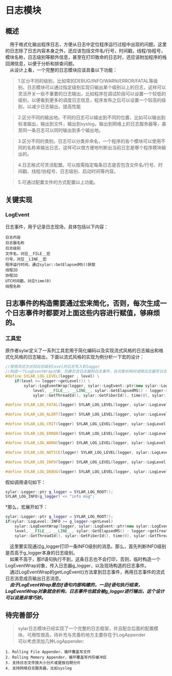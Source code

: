 # 日志模块  
## 概述  
&emsp;用于格式化输出程序日志，方便从日志中定位程序运行过程中出现的问题。这里的日志除了日志内容本身之外，还应该包括文件名/行号，时间戳，线程/协程号，模块名称，日志级别等额外信息，甚至在打印致命的日志时，还应该附加程序的栈回溯信息，以便于分析和排查问题。   
&emsp;从设计上看，一个完整的日志模块应该具备以下功能：  
>1.区分不同的级别，比如常的DEBUG/INFO/WARN/ERROR/FATAL等级别。日志模块可以通过指定级别实现只输出某个级别以上的日志，这样可以灵活开关一些不重要的日志输出，比如程序在调试阶段可以设置一个较低的级别，以便看到更多的调度日志信息，程序发布之后可以设置一个较高的级别，以减少日志输出，提高性能  

>2.区分不同的输出地。不同的日志可以输出到不同的位置，比如可以输出到标准输出，输出到文件，输出到syslog，输出到网络上的日志服务器等，甚至同一条日志可以同时输出到多个输出地。  

>3.区分不同的类别。日志可以分类并命名，一个程序的各个模块可以使用不同的名称来输出日志，这样可以很方便地判断出当前日志是哪个程序模块输出的。  

>4.日志格式可灵活配置。可以按需指定每条日志是否包含文件名/行号、时间戳、线程/协程号、日志级别、启动时间等内容。  

>5.可通过配置文件的方式配置以上功能。

## 关键实现  
### LogEvent  
日志事件，用于记录日志现场，具体包括以下内容：
```
日志内容
日志器名称
日志级别
文件名，对应__FILE__宏
行号，对应__LINE__宏
程序运行时间，通过sylar::GetElapsedMS()获取
线程ID
协程ID
UTC时间戳，对应time(0)
线程名称
```
日志事件的构造需要通过宏来简化，否则，每次生成一个日志事件时都要对上面这些内容进行赋值，够麻烦的。
--- 
### 工具宏
原作者sylar定义了一系列工具宏用于简化编码以及实现流式风格的日志输出和格式化风格的日志输出，下面以流式风格的实现为例分析一下宏的设计：
```cpp
//使用流式方式将日志级别level的日志写入到logger
//构造一个LogEventWrap对象，包裹包含日志器和日志事件，在对象析构时调用日志器写日志事件
#define SYLAR_LOG_LEVEL(logger , level) \
    if(level <= logger->getLevel()) \
        sylar::LogEventWrap(logger, sylar::LogEvent::ptr(new sylar::LogEvent(logger->getName(), \
            level, __FILE__, __LINE__, sylar::GetElapsedMS() - logger->getCreateTime(), \
            sylar::GetThreadId(), sylar::GetFiberId(), time(0), sylar::GetThreadName()))).getLogEvent()->getSS()
 
#define SYLAR_LOG_FATAL(logger) SYLAR_LOG_LEVEL(logger, sylar::LogLevel::FATAL)
 
#define SYLAR_LOG_ALERT(logger) SYLAR_LOG_LEVEL(logger, sylar::LogLevel::ALERT)
 
#define SYLAR_LOG_CRIT(logger) SYLAR_LOG_LEVEL(logger, sylar::LogLevel::CRIT)
 
#define SYLAR_LOG_ERROR(logger) SYLAR_LOG_LEVEL(logger, sylar::LogLevel::ERROR)
 
#define SYLAR_LOG_WARN(logger) SYLAR_LOG_LEVEL(logger, sylar::LogLevel::WARN)
 
#define SYLAR_LOG_NOTICE(logger) SYLAR_LOG_LEVEL(logger, sylar::LogLevel::NOTICE)
 
#define SYLAR_LOG_INFO(logger) SYLAR_LOG_LEVEL(logger, sylar::LogLevel::INFO)
 
#define SYLAR_LOG_DEBUG(logger) SYLAR_LOG_LEVEL(logger, sylar::LogLevel::DEBUG)
```
假如调用语句如下：
```cpp
sylar::Logger::ptr g_logger = SYLAR_LOG_ROOT();
SYLAR_LOG_INFO(g_logger) << "info msg";
```
*那么，宏展开如下：
```cpp
sylar::Logger::ptr g_logger = SYLAR_LOG_ROOT();
if(sylar::LogLevel::INFO >= g_logger->getLevel)
    sylar::LogEventWrap(logger, sylar::LogEvent::ptr(new sylar::LogEvent(logger->getName(),
    level, __FILE__, __LINE__, sylar::GetElapsedMS() - logger->getCreateTime(),
    sylar::GetThreadId(), sylar::GetFiberId(), time(0), sylar::GetThreadName()))).getLogEvent()->getSS() << "info msg";
```
&emsp;这里要实现通过g_logger打印一条INFO级别的消息。那么，首先判断INFO级别是否高于g_logger本身的日志级别。  
&emsp;如果不高于，那if语句执行不到，这条日志也不会打印，否则，临时构造一个LogEventWrap对象，传入日志器g_logger，以及现场构造的日志事件。  
&emsp;通过LogEventWrap的getLogEvent()方法拿到日志事件，再用日志事件的流式日志消息成员输出日志消息。  
&emsp;***由于LogEventWrap是在if语句内部构建的，一旦if语句执行结束，LogEventWrap对象就会析构，日志事件也就会被g_logger进行输出，这个设计可以说是非常巧妙。***
## 待完善部分
>sylar日志模块已经实现了一个完整的日志框架，并且配合后面的配置模块，可用性很高，待补充与完善的地方主要存在于LogAppender  
可以考虑添加几种LogAppender:
```
1. Rolling File Appender，循环覆盖写文件
2. Rolling Memory Appender，循环覆盖写内存缓冲区
3. 支持日志文件按大小分片或是按日期分片
4. 支持网络日志服务器，比如syslog
```